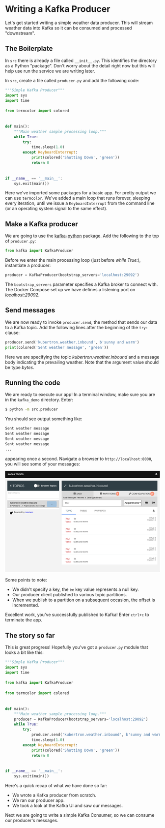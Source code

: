 # Writing a Kafka Producer
Let's get started writing a simple weather data producer. This will stream
weather data into Kafka so it can be consumed and processed "downstream". 

## The Boilerplate
In `src` there is already a file called `__init__.py`. This identifies the
directory as a Python "package". Don't worry about the detail right now but
this will help use run the service we are writing later.
  
In `src`, create a file called `producer.py` and add the following code:  

```python
"""Simple Kafka Producer"""
import sys
import time

from termcolor import colored


def main():
    """Main weather sample processing loop."""
    while True:
        try:
            time.sleep(1.0)
        except KeyboardInterrupt:
            print(colored('Shutting Down', 'green'))
            return 0


if __name__ == '__main__':
    sys.exit(main())
```

Here we've imported some packages for a basic app. For pretty output we can
use `termcolor`. We've added a main loop that runs forever, sleeping every
iteration, until we issue a `KeyboardInterrupt` from the command line (or an
operating system signal to the same effect).

## Make a Kafka producer
We are going to use the [kafka-python](https://pypi.org/project/kafka-python/)
package. Add the following to the top of `producer.py`: 

```python
from kafka import KafkaProducer
```

Before we enter the main processing loop (just before _while True:_),
instantiate a producer:

```python
producer = KafkaProducer(bootstrap_servers='localhost:29092')
```

The `bootstrap_servers` parameter specifies a Kafka broker to connect with. The
Docker Compose set up we have defines a listening port on _localhost:29092_. 

## Send messages 
We are now ready to invoke `producer.send`, the method that sends our data to
a Kafka topic. Add the following lines after the beginning of the `try:` clause: 

```python
producer.send('kubertron.weather.inbound', b'sunny and warm')
print(colored('Sent weather message', 'green'))
```

Here we are specifying the topic _kubertron.weather.inbound_ and a message
body indicating the prevailing weather. Note that the argument value should
be type _bytes_.  

## Running the code 
We are ready to execute our app! In a terminal window, make sure you are in the
`kafka_demo` directory. Enter:

```bash
$ python -m src.producer 
```

You should see output something like:

```bash
Sent weather message
Sent weather message
Sent weather message
Sent weather message
...
```

appearing once a second. Navigate a browser to `http://localhost:8000`, you
will see some of your messages:


![alt text](../_static/kui-2.png "Screen shot of Kafka UI with weather messages")

Some points to note:

- We didn't specify a key, the `èe` key value represents a null key.
- Our producer client published to various topic partitions.
- When we publish to a partition on a subsequent occasion, the offset
  is incremented.

Excellent work, you've successfully published to Kafka! Enter `ctrl+c` to
terminate the app.

## The story so far
This is great progress! Hopefully you've got a `producer.py` module that
looks a bit like this: 


```python
"""Simple Kafka Producer"""
import sys
import time

from kafka import KafkaProducer

from termcolor import colored


def main():
    """Main weather sample processing loop."""
    producer = KafkaProducer(bootstrap_servers='localhost:29092')
    while True:
        try:
            producer.send('kubertron.weather.inbound', b'sunny and warm')
            time.sleep(1.0)
        except KeyboardInterrupt:
            print(colored('Shutting Down', 'green'))
            return 0


if __name__ == '__main__':
    sys.exit(main())
```

Here's a quick recap of what we have done so far:

- We wrote a Kafka producer from scratch.
- We ran our producer app.
- We took a look at the Kafka UI and saw our messages.
 
Next we are going to write a simple Kafka Consumer, so we can consume our
producer's messages.
